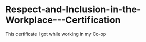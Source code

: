# Respect-and-Inclusion-in-the-Workplace---Certification

This certificate I got while working in my Co-op
